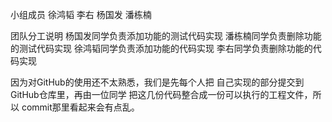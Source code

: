 

小组成员 徐鸿韬 李右 杨国发 潘栋楠

团队分工说明
杨国发同学负责添加功能的测试代码实现
潘栋楠同学负责删除功能的测试代码实现
徐鸿韬同学负责添加功能的代码实现
李右同学负责删除功能的代码实现

因为对GitHub的使用还不太熟悉，我们是先每个人把
自己实现的部分提交到GitHub仓库里，再由一位同学
把这几份代码整合成一份可以执行的工程文件，所以
commit那里看起来会有点乱。